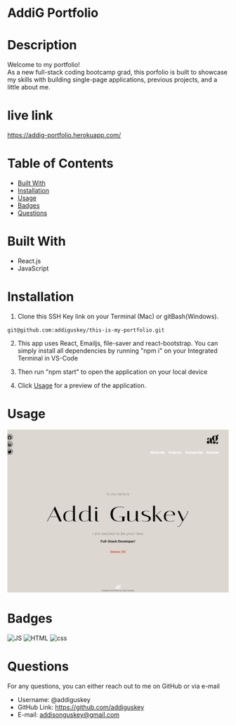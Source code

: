 # AddiG Portfolio

# Description

Welcome to my portfolio! <br/>
As a new full-stack coding bootcamp grad, this porfolio is built to showcase my skills with building single-page applications, previous projects, and a little about me.
 
# live link


https://addig-portfolio.herokuapp.com/


# Table of Contents

- [Built With](#built-with)
- [Installation](#installation)
- [Usage](#usage)
- [Badges](#badges)
- [Questions](#questions)

# Built With

- React.js
- JavaScript

# Installation

1. Clone this SSH Key link on your Terminal (Mac) or gitBash(Windows).

```
git@github.com:addiguskey/this-is-my-portfolio.git
```

2. This app uses React, Emailjs, file-saver and react-bootstrap. You can simply install all dependencies by running "npm i" on your Integrated Terminal in VS-Code

3. Then run "npm start" to open the application on your local device

4. Click [Usage](#usage) for a preview of the application.

# Usage

![screenshot](./src/assets/images/preview.png)

# Badges

![JS](https://img.shields.io/static/v1?label=JavaScript&message=82.5%&color=yellow)
![HTML](https://img.shields.io/static/v1?label=HTML&message=4.9%&color=red)
![css](https://img.shields.io/static/v1?label=CSS&message=12.6%&color=blueviolet)

# Questions

For any questions, you can either reach out to me on GitHub or via e-mail

- Username: @addiguskey
- GitHub Link: https://github.com/addiguskey
- E-mail: addisonguskey@gmail.com
